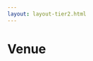 ```yaml
---
layout: layout-tier2.html
---
```

<div class="container section page venue">
	<h1 class="section-header">Venue</h1>
</div>
